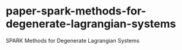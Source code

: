 # paper-spark-methods-for-degenerate-lagrangian-systems
SPARK Methods for Degenerate Lagrangian Systems
